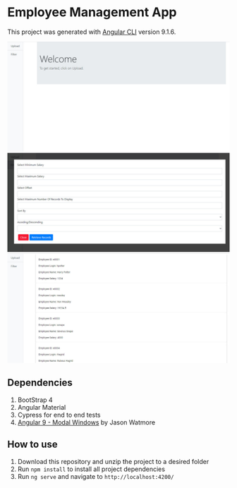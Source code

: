 # Employee Management App

This project was generated with [Angular CLI](https://github.com/angular/angular-cli) version 9.1.6.

![Landing Page Screenshot](src/assets/images/landingpage.jpg)![Filter Page](src/assets/images/filterPage.jpg)![Entries Page Screenshot](src/assets/images/entries.jpg)

## Dependencies

1. BootStrap 4
2. Angular Material
3. Cypress for end to end tests
4. [Angular 9 - Modal Windows](https://jasonwatmore.com/post/2020/05/14/angular-9-modal-windows) by Jason Watmore

## How to use

1. Download this repository and unzip the project to a desired folder
2. Run `npm install` to install all project dependencies
3. Run `ng serve` and navigate to `http://localhost:4200/`



